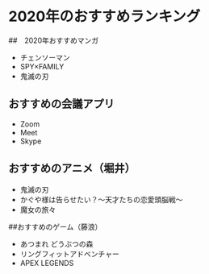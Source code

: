 # 2020年のおすすめランキング

##　2020年おすすめマンガ
- チェンソーマン
- SPY×FAMILY
- 鬼滅の刃

## おすすめの会議アプリ
- Zoom
- Meet
- Skype

## おすすめのアニメ（堀井）
- 鬼滅の刃
- かぐや様は告らせたい？～天才たちの恋愛頭脳戦～
- 魔女の旅々

##おすすめのゲーム（藤浪）
 - あつまれ どうぶつの森
 - リングフィットアドベンチャー
 - APEX LEGENDS
